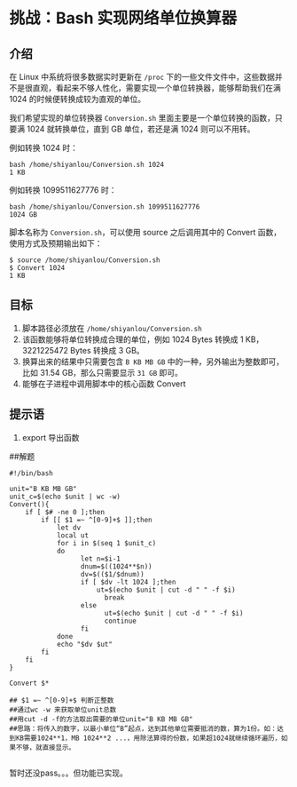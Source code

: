# 挑战：Bash 实现网络单位换算器

## 介绍

在 Linux 中系统将很多数据实时更新在 `/proc` 下的一些文件文件中，这些数据并不是很直观，看起来不够人性化，需要实现一个单位转换器，能够帮助我们在满 1024 的时候便转换成较为直观的单位。

我们希望实现的单位转换器 `Conversion.sh` 里面主要是一个单位转换的函数，只要满 1024 就转换单位，直到 GB 单位，若还是满 1024 则可以不用转。

例如转换 1024 时：

```shell
bash /home/shiyanlou/Conversion.sh 1024
1 KB
```

例如转换 1099511627776 时：

```
bash /home/shiyanlou/Conversion.sh 1099511627776
1024 GB
```

脚本名称为 `Conversion.sh`，可以使用 source 之后调用其中的 Convert 函数，使用方式及预期输出如下：

```shell
$ source /home/shiyanlou/Conversion.sh 
$ Convert 1024
1 KB
```

## 目标

1. 脚本路径必须放在 `/home/shiyanlou/Conversion.sh`
2. 该函数能够将单位转换成合理的单位，例如 1024 Bytes 转换成 1 KB，3221225472 Bytes 转换成 3 GB。
3. 换算出来的结果中只需要包含 `B KB MB GB` 中的一种，另外输出为整数即可，比如 31.54 GB，那么只需要显示 `31 GB` 即可。
4. 能够在子进程中调用脚本中的核心函数 Convert

## 提示语

1. export 导出函数

##解题

```shell
#!/bin/bash

unit="B KB MB GB"
unit_c=$(echo $unit | wc -w)
Convert(){
    if [ $# -ne 0 ];then
        if [[ $1 =~ ^[0-9]+$ ]];then
            let dv
            local ut
            for i in $(seq 1 $unit_c)
            do 
                  let n=$i-1
                  dnum=$((1024**$n))
                  dv=$(($1/$dnum))
                  if [ $dv -lt 1024 ];then
                      ut=$(echo $unit | cut -d " " -f $i) 
                        break
                  else
                        ut=$(echo $unit | cut -d " " -f $i)
                        continue
                  fi
            done
            echo "$dv $ut"
        fi  
    fi
}

Convert $*

## $1 =~ ^[0-9]+$ 判断正整数
##通过wc -w 来获取单位unit总数
##用cut -d -f的方法取出需要的单位unit="B KB MB GB"
##思路：将传入的数字，以最小单位“B”起点，达到其他单位需要抵消的数，算为1份。如：达到KB需要1024**1，MB 1024**2 ...，用除法算得的份数，如果超1024就继续循环遍历，如果不够，就直接显示。


```

暂时还没pass。。。但功能已实现。